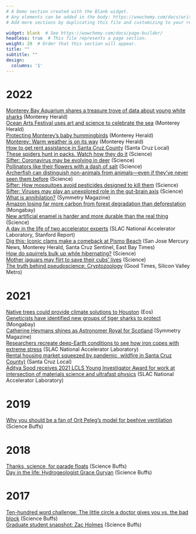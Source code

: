 ```yaml
---
# A Demo section created with the Blank widget.
# Any elements can be added in the body: https://wowchemy.com/docs/writing-markdown-latex/
# Add more sections by duplicating this file and customizing to your requirements.

widget: blank  # See https://wowchemy.com/docs/page-builder/
headless: true  # This file represents a page section.
weight: 20  # Order that this section will appear.
title: ""
subtitle: ""
design:
  columns: '1'
---
```


# 2022
[Monterey Bay Aquarium shares a treasure trove of data about young white sharks](https://www.montereyherald.com/2022/04/25/monterey-bay-aquarium-shares-a-treasure-trove-of-data-about-young-white-sharks/) (Monterey Herald) \
[Ocean Arts Festival uses art and science to celebrate the sea](https://www.montereyherald.com/2022/04/08/ocean-arts-festival-uses-art-and-science-to-celebrate-the-sea/) (Monterey Herald) \
[Protecting Monterey’s baby hummingbirds](https://www.montereyherald.com/2022/04/05/protecting-montereys-baby-hummingbirds/) (Monterey Herald) \
[Monterey: Warm weather is on its way](https://www.montereyherald.com/2022/04/04/monterey-warm-weather-is-on-its-way/) (Monterey Herald) \
[How to get rent assistance in Santa Cruz County](https://santacruzlocal.org/rent-help/) (Santa Cruz Local) \
[These spiders hunt in packs. Watch how they do it](https://www.science.org/content/article/these-spiders-hunt-packs-watch-how-they-do-it) (Science) \
[Sifter: Coronavirus may be evolving in deer](https://www.science.org/content/article/coronavirus-may-be-evolving-deer) (Science) \
[Pollinators like their flowers with a dash of salt](https://www.science.org/content/article/pollinators-their-flowers-dash-salt) (Science) \
[Archerfish can distinguish non-animals from animals—even if they’ve never seen them before](https://www.science.org/content/article/archerfish-can-distinguish-animals-nonanimals-even-if-they-ve-never-seen-them) (Science) \
[Sifter: How mosquitoes avoid pesticides designed to kill them](https://www.science.org/content/article/how-mosquitoes-avoid-pesticides-designed-kill-them) (Science) \
[Sifter: Viruses may play an unexplored role in the gut-brain axis](https://www.science.org/content/article/viruses-may-play-unexplored-role-gut-brain-axis) (Science) \
[What is annihilation?](https://www.symmetrymagazine.org/article/what-is-annihilation) (Symmetry Magazine) \
[Amazon losing far more carbon from forest degradation than deforestation](https://news.mongabay.com/2022/02/amazon-losing-far-more-carbon-from-forest-degradation-than-deforestation-study/) (Mongabay) \
[New artificial enamel is harder and more durable than the real thing](https://www.science.org/content/article/new-artificial-enamel-harder-and-more-durable-real-thing) (Science) \
[A day in the life of two accelerator experts](https://www6.slac.stanford.edu/news/2022-02-02-day-life-two-accelerator-experts.aspx) (SLAC National Accelerator Laboratory, Stanford Report) \
[Dig this: Iconic clams make a comeback at Pismo Beach](https://graycenwheeler.com/uploads/20220204_SanJoseMerc_Clams.pdf) (San Jose Mercury News, Monterey Herald, Santa Cruz Sentinel, East Bay Times) \
[How do squirrels bulk up while hibernating?](https://www.science.org/content/article/how-do-squirrels-bulk-while-hibernating) (Science) \
[Mother jaguars may flirt to save their cubs’ lives](https://www.science.org/content/article/mother-jaguars-may-flirt-save-their-cubs-lives) (Science) \
[The truth behind pseudoscience: Cryptozoology](https://goodtimes.sc/cover-stories/pseudoscience/) (Good Times, Silicon Valley Metro)

# 2021
[Native trees could provide climate solutions to Houston](https://eos.org/articles/native-super-trees-could-provide-climate-solutions-to-houston) (Eos) \
[Geneticists have identified new groups of tiger sharks to protect](https://news.mongabay.com/2021/11/geneticists-have-identified-new-groups-of-tiger-sharks-to-protect/) (Mongabay) \
[Catherine Heymans shines as Astronomer Royal for Scotland](https://www.symmetrymagazine.org/article/catherine-heymans-shines-as-astronomer-royal-for-scotland) (Symmetry Magazine) \
[Researchers recreate deep-Earth conditions to see how iron copes with extreme stress](https://www6.slac.stanford.edu/news/2021-11-11-researchers-recreate-deep-earth-conditions-see-how-iron-copes-extreme-stress.aspx) (SLAC National Accelerator Laboratory) \
[Rental housing market squeezed by pandemic, wildfire in Santa Cruz County)](https://santacruzlocal.org/2021/10/22/rental-housing-market-squeezed-by-pandemic-wildfire-in-santa-cruz-county/) (Santa Cruz Local) \
[Aditya Sood receives 2021 LCLS Young Investigator Award for work at intersection of materials science and ultrafast physics](https://www6.slac.stanford.edu/news/2021-10-14-aditya-sood-receives-2021-lcls-young-investigator-award) (SLAC National Accelerator Laboratory)

# 2019
[Why you should be a fan of Orit Peleg’s model for beehive ventilation](https://sciencebuffs.org/2019/04/02/why-you-should-be-a-big-fan-of-orit-pelegs-model-for-beehive-ventilation/) (Science Buffs) 

# 2018
[Thanks, science, for parade floats](https://sciencebuffs.org/2018/11/21/thanksgiving-thanksscience-thanks-for-parade-floats/) (Science Buffs) \
[Day in the life: Hydrogeologist Grace Guryan](https://sciencebuffs.org/2018/07/02/day-in-the-life-grace-guryan/) (Science Buffs)

# 2017
[Ten-hundred word challenge: The little circle a doctor gives you vs. the bad block](https://sciencebuffs.org/2017/12/07/ten-hundred-word-challenge-part-6/) (Science Buffs) \
[Graduate student snapshot: Zac Holmes](https://sciencebuffs.org/2017/11/21/graduate-student-snapshot-zac-holmes/) (Science Buffs)
